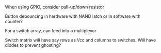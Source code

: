 <!-- SPDX-License-Identifier: zlib-acknowledgement -->

When using GPIO, consider pull-up/down resistor

Button debouncing in hardware with NAND latch or in software with counter?

For a switch array, can feed into a multiplexor

Switch matrix will have say rows as Vcc and columns to switches. Will have diodes to prevent ghosting?
